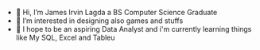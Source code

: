 - 👋 Hi, I’m James Irvin Lagda a BS Computer Science Graduate
- 👀 I’m interested in designing also games and stuffs
- 🌱 I hope to be an aspiring Data Analyst and i'm currently learning things like My SQL, Excel and Tableu

<!---
James-Lagda/James-Lagda is a ✨ special ✨ repository because its `README.md` (this file) appears on your GitHub profile.
You can click the Preview link to take a look at your changes.
--->
